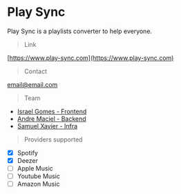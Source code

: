 # Play Sync

Play Sync is a playlists converter to help everyone.

> Link

[https://www.play-sync.com](https://www.play-sync.com)

> Contact

email@email.com

> Team

- [Israel Gomes - Frontend](https://www.linkedin.com/in/andregouveamaciel/)
- [Andre Maciel - Backend](https://www.linkedin.com/in/israel-gomes-04407718b/)
- [Samuel Xavier - Infra](https://www.linkedin.com/in/samuel-xavier-melo/)

> Providers supported

- [x] Spotify
- [x] Deezer
- [ ] Apple Music
- [ ] Youtube Music
- [ ] Amazon Music
